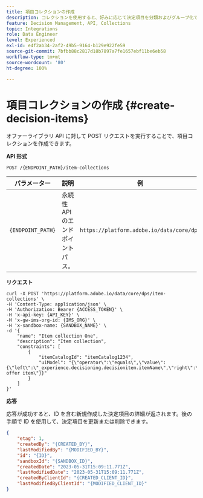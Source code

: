 ```yaml
---
title: 項目コレクションの作成
description: コレクションを使用すると、好みに応じて決定項目を分類およびグループ化できます。
feature: Decision Management, API, Collections
topic: Integrations
role: Data Engineer
level: Experienced
exl-id: e4f2ab34-2af2-49b5-9164-b129e922fe59
source-git-commit: 7bfbb88c2817d18b7897a7fe1657ebf11be6eb58
workflow-type: tm+mt
source-wordcount: '80'
ht-degree: 100%

---
```


# 項目コレクションの作成 {#create-decision-items}

オファーライブラリ API に対して POST リクエストを実行することで、項目コレクションを作成できます。

**API 形式**

```http
POST /{ENDPOINT_PATH}/item-collections
```

| パラメーター | 説明 | 例 |
| --------- | ----------- | ------- |
| `{ENDPOINT_PATH}` | 永続性 API のエンドポイントパス。 | `https://platform.adobe.io/data/core/dps` |

**リクエスト**

```shell
curl -X POST 'https://platform.adobe.io/data/core/dps/item-collections' \
-H 'Content-Type: application/json' \
-H 'Authorization: Bearer {ACCESS_TOKEN}' \
-H 'x-api-key: {API_KEY}' \
-H 'x-gw-ims-org-id: {IMS_ORG}' \
-H 'x-sandbox-name: {SANDBOX_NAME}' \
-d '{     
    "name": "Item collection One",
    "description": "Item collection",
    "constraints": [
        {
            "itemCatalogId": "itemCatalog1234",
            "uiModel": "{\"operator\":\"equals\",\"value\":{\"left\":\"_experience.decisioning.decisionitem.itemName\",\"right\":\"Some offer item\"}}"
        }
    ]
}'
```

**応答**

応答が成功すると、ID を含む新規作成した決定項目の詳細が返されます。後の手順で ID を使用して、決定項目を更新または削除できます。

```json
{
    "etag": 1,
    "createdBy": "{CREATED_BY}",
    "lastModifiedBy": "{MODIFIED_BY}",
    "id": "{ID}",
    "sandboxId": "{SANDBOX_ID}",
    "createdDate": "2023-05-31T15:09:11.771Z",
    "lastModifiedDate": "2023-05-31T15:09:11.771Z",
    "createdByClientId": "{CREATED_CLIENT_ID}",
    "lastModifiedByClientId": "{MODIFIED_CLIENT_ID}"
}
```
